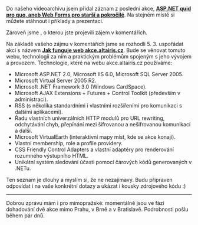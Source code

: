 <!-- dcterms:identifier = aspnetcz#137 -->
<!-- dcterms:title = Záznam ASP.NET quid pro quo a pozvánka na další akci -->
<!-- dcterms:abstract = Ve videoarchivu si můžete stáhnout záznam z poslední akce, příklady a prezentaci. Zároveň vás zvu na další akci,která se věnuje webu akce.altairis.cz jako takovému -->
<!-- np9:categoryId = 6 -->
<!-- x4w:category = Akce a události -->
<!-- np9:authorId = 1 -->
<!-- np9:authorEmail = michal.valasek@altairis.cz -->
<!-- dcterms:creator = Michal Altair Valášek -->
<!-- dcterms:created = 2007-02-01T15:55:49.78+01:00 -->
<!-- dcterms:dateAccepted = 2007-02-01T15:55:49.78+01:00 -->

Do našeho videoarchivu jsem přidal záznam z poslední akce, **[**ASP.NET quid pro quo, aneb Web Forms pro starší a pokročilé**](http://videoarchiv.altairis.cz/Entry/13-asp-net-quid-pro-quo-web-forms-pro-starsi-a-pokrocile.aspx)**. Na stejném místě si můžete stáhnout i příklady a prezentaci.

Zároveň jsme , o kterou jste projevili zájem v komentářích. 

Na základě vašeho zájmu v komentářích jsme se rozhodli 5. 3. uspořádat akci s názvem [**Jak funguje web akce.altairis.cz**](http://akce.altairis.cz/Events/66.aspx). Bude se věnovat tomuto webu, technologii za ním a praktickým problémům spojeným s jeho vývojem a provozem. Technologie, které na webu akce.altairis.cz používáme:

*   Microsoft ASP.NET 2.0, Microsoft IIS 6.0, Microsoft SQL Server 2005. 
*   Microsoft Virtual Server 2005 R2. 
*   Microsoft .NET Framework 3.0 (Windows CardSpace). 
*   Microsoft AJAX Extensions + Futures + Control Toolkit (především v administraci). 
*   RSS (s několika standardními i vlastními rozšířeními pro komunikaci s dalšími aplikacemi). 
*   Řadu vlastních univerzálních HTTP modulů pro URL rewriting, odchytávání chyb, přepínání mezi šifrovanou a nešifrovanou komunikací a další. 
*   Microsoft VirtualEarth (interaktivní mapy míst, kde se akce konají). 
*   Vlastní membership, role a profile providery. 
*   CSS Friendly Control Adapters a vlastní adaptéry pro renderování rozumného výstupního HTML. 
*   Unikátní systém sledování účasti pomocí čárových kódů generovaných v .NETu.  

Ten seznam je dlouhý a myslím si, že ne nezajímavý. Budu připraven odpovídat i na vaše konkrétní dotazy a ukázat i kousky zdrojového kódu :)

* * *

Dobrou zprávu mám i pro mimopražské: momentálně jsou ve fázi dohadování dvě akce mimo Prahu, v Brně a v Bratislavě. Podrobnosti pošlu během pár dnů.